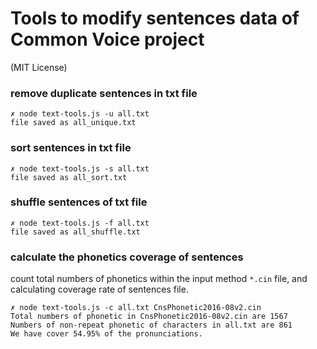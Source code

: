 Tools to modify sentences data of Common Voice project
=========================

(MIT License)

### remove duplicate sentences in txt file
```
✗ node text-tools.js -u all.txt
file saved as all_unique.txt
```

### sort sentences in txt file
```
✗ node text-tools.js -s all.txt
file saved as all_sort.txt
```

### shuffle sentences of txt file
```
✗ node text-tools.js -f all.txt
file saved as all_shuffle.txt
```

### calculate the phonetics coverage of sentences

count total numbers of phonetics within the input method `*.cin` file, and calculating coverage rate of sentences file.

```
✗ node text-tools.js -c all.txt CnsPhonetic2016-08v2.cin
Total numbers of phonetic in CnsPhonetic2016-08v2.cin are 1567
Numbers of non-repeat phonetic of characters in all.txt are 861
We have cover 54.95% of the pronunciations.
```
